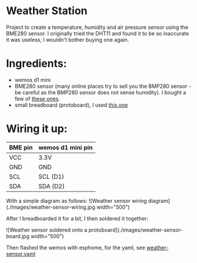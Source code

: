 
# Weather Station

Project to create a temperature, humidity and air pressure sensor using the BME280 sensor.  I originally tried the DHT11 and found it to be so inaccurate it was useless, I wouldn't bother buying one again.

# Ingredients: 
 - wemos d1 mini
 - BME280 sensor (many online places try to sell you the BMP280 sensor - be careful as the BMP280 sensor does not sense humidity). I bought a few of [these ones](https://www.ebay.com.au/itm/BME280-Digital-Sensor-I2C-SPI-Temperature-Humidity-Barometric-Pressure-Arduino-/333607830853?mkcid=16&mkevt=1&_trksid=p2349624.m46890.l49286&mkrid=705-154756-20017-0).
  - small breadboard (protoboard), I used [this one](https://www.jaycar.com.au/small-breadboard-layout-prototyping-board/p/HP9570?gclid=Cj0KCQjw0umSBhDrARIsAH7FCodqYenrylYihAnwdhDvVWKaHqEdv6Fcirz59BYOIwHFLGXBcQuaj2caAkRPEALw_wcB)


# Wiring it up: 


| BME pin | wemos d1 mini pin|
|--|--|
| VCC | 3.3V |
| GND | GND |
| SCL | SCL (D1) |
| SDA | SDA (D2) |

With a simple diagram as follows: 
![Weather sensor wiring diagram](./images/weather-sensor-wiring.jpg width="500")

After I breadboarded it for a bit, I then soldered it together: 

![Weather sensor soldered onto a protoboard](./images/weather-sensor-board.jpg width="500")

Then flashed the wemos with esphome, for the yaml, see [weather-sensor.yaml](/weather-sensor.yaml)
